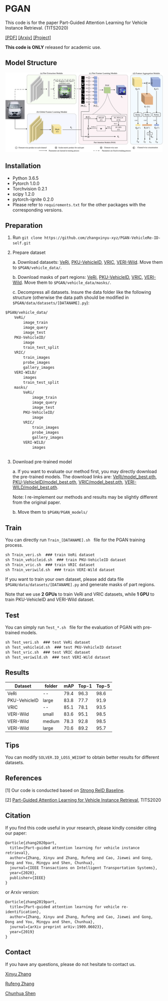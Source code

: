 # PGAN

This code is for the paper Part-Guided Attention Learning for Vehicle Instance Retrieval. (TITS2020)

[[PDF]](https://ieeexplore.ieee.org/document/9244142)
[[Arxiv]](https://arxiv.org/abs/1909.06023v4)
[[Project]](https://github.com/zhangxinyu-xyz/PGAN-VehicleRe-ID-self/)

**This code is ONLY** released for academic use.

## Model Structure
<div align=center>
<img src='imgs/pipeline.png' width='800'>
</div>

## Installation

- Python 3.6.5 
- Pytorch 1.0.0 
- Torchvision 0.2.1
- scipy 1.2.0
- pytorch-ignite 0.2.0
- Please refer to `requirements.txt` for the other packages with the corresponding versions.

## Preparation
1. Run `git clone https://github.com/zhangxinyu-xyz/PGAN-VehicleRe-ID-self.git`
2. Prepare dataset

    a. Download datasets: [VeRi](https://github.com/JDAI-CV/VeRidataset), [PKU-VehicleID](https://pkuml.org/resources/pku-vehicleid.html), [VRIC](https://qmul-vric.github.io/), [VERI-Wild](https://github.com/PKU-IMRE/VERI-Wild). Move them to ```$PGAN/vehicle_data/```.

    b. Download masks of part regions: [VeRi](https://github.com/JDAI-CV/VeRidataset), [PKU-VehicleID](https://pkuml.org/resources/pku-vehicleid.html), [VRIC](https://qmul-vric.github.io/), [VERI-Wild](https://github.com/PKU-IMRE/VERI-Wild). Move them to ```$PGAN/vehicle_data/masks/```.

    c. Decompress all datasets. Insure the data folder like the following structure (otherwise the data path should be modified in ```$PGAN/data/datasets/[DATANAME].py```):
```
$PGAN/vehicle_data/
    VeRi/
        image_train
        image_query
        image_test
    PKU-VehicleID/
        image
        train_test_split
    VRIC/
        train_images
        probe_images
        gallery_images
    VERI-WILD/
        images
        train_test_split
    masks/
        VeRi/
            image_train
            image_query
            image_test
        PKU-VehicleID/
            image
        VRIC/
            train_images
            probe_images
            gallery_images
        VERI-WILD/
            images
        
```
3. Download pre-trained model

    a. If you want to evaluate our method first, you may directly download the pre-trained models. The download links are: [VeRi/model_best.pth](https://drive.google.com/drive/folders/1agfeth3tQ2lpjI7A6AiLGQ0AwzDqvsne?usp=sharing), [PKU-VehicleID/model_best.pth](https://drive.google.com/drive/folders/1agfeth3tQ2lpjI7A6AiLGQ0AwzDqvsne?usp=sharing), [VRIC/model_best.pth](https://drive.google.com/drive/folders/1agfeth3tQ2lpjI7A6AiLGQ0AwzDqvsne?usp=sharing), [VERI-WILD/model_best.pth](https://drive.google.com/drive/folders/1agfeth3tQ2lpjI7A6AiLGQ0AwzDqvsne?usp=sharing).
    
    Note: I re-implement our methods and results may be slightly different from the original paper. 
    
    b. Move them to ```$PGAN/PGAN_models/```

## Train
You can directly run `Train_[DATANAME].sh ` file for the PGAN training process.

```
sh Train_veri.sh  ### train VeRi dataset
sh Train_vehicleid.sh  ### train PKU-VehicleID dataset
sh Train_vric.sh  ### train VRIC dataset
sh Train_veriwild.sh  ### train VERI-Wild dataset
```

If you want to train your own dataset, please add data file ```$PGAN/data/datasets/[DATANAME].py``` and generate masks of part regions.

Note that we use **2 GPUs** to train VeRi and VRIC datasets, while **1 GPU** to train PKU-VehicleID and VERI-Wild dataset.

## Test
You can simply run `Test_*.sh ` file for the evaluation of PGAN with pre-trained models.

```
sh Test_veri.sh  ### test VeRi dataset
sh Test_vehicleid.sh  ### test PKU-VehicleID dataset
sh Test_vric.sh  ### test VRIC dataset
sh Test_veriwild.sh  ### test VERI-Wild dataset
```

## Results
| Dataset | folder | mAP | Top-1 | Top-5 |
| --- | -- | -- | -- | -- |
| VeRi | -- | 79.4 | 96.3 | 98.6 |
| PKU-VehicleID | large | 83.8 | 77.7 | 91.9 |
| VRIC | -- | 85.1 | 78.1 | 93.5 |
| VERI-Wild | small | 83.6 | 95.1 | 98.5 | 
| VERI-Wild | medium | 78.3 | 92.8 | 98.5 | 
| VERI-Wild | large | 70.6 | 89.2 | 95.7 | 

## Tips
You can modify ```SOLVER.ID_LOSS_WEIGHT``` to obtain better results for different datasets. 

## References
[1] Our code is conducted based on [Strong ReID Baseline](https://github.com/michuanhaohao/reid-strong-baseline).

[2] [Part-Guided Attention Learning for Vehicle Instance Retrieval](https://ieeexplore.ieee.org/document/9244142), TITS2020

## Citation

If you find this code useful in your research, please kindly consider citing our paper:

    @article{zhang2020part,
      title={Part-guided attention learning for vehicle instance retrieval},
      author={Zhang, Xinyu and Zhang, Rufeng and Cao, Jiewei and Gong, Dong and You, Mingyu and Shen, Chunhua},
      journal={IEEE Transactions on Intelligent Transportation Systems},
      year={2020},
      publisher={IEEE}
    }
    
or Arxiv version:

    @article{zhang2019part,
      title={Part-guided attention learning for vehicle re-identification},
      author={Zhang, Xinyu and Zhang, Rufeng and Cao, Jiewei and Gong, Dong and You, Mingyu and Shen, Chunhua},
      journal={arXiv preprint arXiv:1909.06023},
      year={2019}
    }


## Contact

If you have any questions, please do not hesitate to contact us.

[Xinyu Zhang](https://github.com/zhangxinyu-xyz)

[Rufeng Zhang](https://github.com/zzzzzz0407)

[Chunhua Shen](https://cshen.github.io/)



